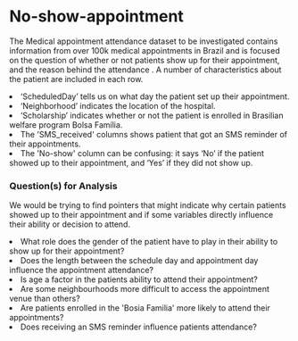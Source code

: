 # No-show-appointment

The Medical appointment attendance dataset to be investigated contains information from over 100k medical appointments in Brazil and is focused on the question of whether or not patients show up for their appointment, and the reason behind the attendance . A number of characteristics about the patient are included in each row.

<li>‘ScheduledDay’ tells us on what day the patient set up their appointment.</li>
<li>‘Neighborhood’ indicates the location of the hospital.</li>
<li>‘Scholarship’ indicates whether or not the patient is enrolled in Brasilian welfare program Bolsa Família.</li>
<li>The 'SMS_received' columns shows patient that got an SMS reminder of their appointments.</li>
<li>The 'No-show' column can be confusing: it says ‘No’ if the patient showed up to their appointment, and ‘Yes’ if they did not show up.</li>


### Question(s) for Analysis
We would be trying to find pointers that might indicate why certain patients showed up to their appointment and if some variables directly influence their ability or decision to attend.
<li>What role does the gender of the patient have to play in their ability to show up for their appointment?</li>
<li>Does the length between the schedule day and appointment day influence the appointment attendance?</li>
<li>Is age a factor in the patients ability to attend their appointment?</li>
<li>Are some neighbourhoods more difficult to access the appointment venue than others?</li>
<li>Are patients enrolled in the 'Bosia Familia' more likely to attend their appointments?</li>
<li>Does receiving an SMS reminder influence patients attendance?</li>
